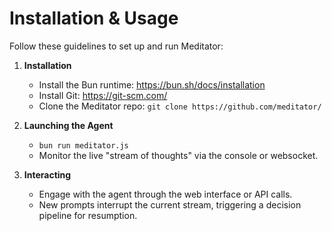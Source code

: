 # Installation & Usage

Follow these guidelines to set up and run Meditator:

1. **Installation**
   - Install the Bun runtime: https://bun.sh/docs/installation
   - Install Git: https://git-scm.com/
   - Clone the Meditator repo: `git clone https://github.com/meditator/`
   
2. **Launching the Agent**
   - `bun run meditator.js`
   - Monitor the live "stream of thoughts" via the console or websocket.
3. **Interacting**
   - Engage with the agent through the web interface or API calls.
   - New prompts interrupt the current stream, triggering a decision pipeline for resumption.
